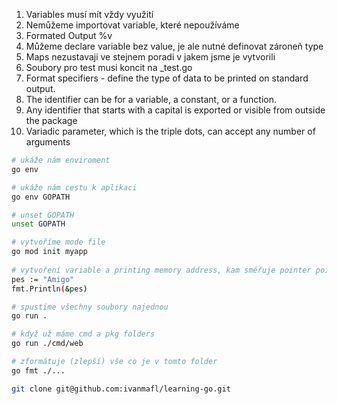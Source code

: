 01. Variables musí mít vždy využití
02. Nemůžeme importovat variable, které nepoužíváme
03. Formated Output %v
04. Můžeme declare variable bez value, je ale nutné definovat zároneň type
05. Maps nezustavaji ve stejnem poradi v jakem jsme je vytvorili
06. Soubory pro test musi koncit na _test.go
07. Format specifiers - define the type of data to be printed on standard output.
08. The identifier can be for a variable, a constant, or a function.
09. Any identifier that starts with a capital is exported or visible from outside the package
10. Variadic parameter, which is the triple dots, can accept any number of arguments


```` bash
# ukáže nám enviroment
go env

# ukáže nám cestu k aplikaci
go env GOPATH

# unset GOPATH 
unset GOPATH

# vytvoříme mode file
go mod init myapp
 
# vytvoření variable a printing memory address, kam směřuje pointer pointer 
pes := "Amigo"
fmt.Println(&pes) 

# spustíme všechny soubory najednou
go run . 

# když už máme cmd a pkg folders 
go run ./cmd/web

# zformátuje (zlepší) vše co je v tomto folder
go fmt ./...

git clone git@github.com:ivanmafl/learning-go.git

````